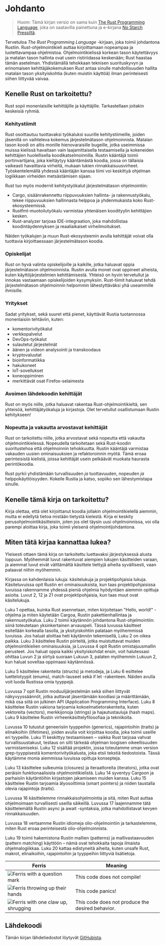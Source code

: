 # Johdanto

> Huom: Tämä kirjan versio on sama kuin [The Rust Programming Language][nsprust], 
> joka on saatavilla painettuna ja e-kirjana [No Starch Pressiltä][nsp].

[nsprust]: https://nostarch.com/rust-programming-language-2nd-edition
[nsp]: https://nostarch.com/

Tervetuloa _The Rust Programming Language_ -kirjaan, joka toimii johdantona Rustiin.
Rust-ohjelmointikieli auttaa kirjoittamaan nopeampaa ja luotettavampaa ohjelmistoa.
Ohjelmointikielissä korkean tason käytettävyys ja matalan tason hallinta ovat usein ristiriidassa keskenään; 
Rust haastaa tämän asetelman. Yhdistämällä tehokkaan teknisen suorituskyvyn ja erinomaisen 
kehittäjäkokemuksen Rust antaa sinulle mahdollisuuden hallita matalan tason yksityiskohtia (kuten muistin käyttöä) 
ilman perinteisesti siihen liittyvää vaivaa.

## Kenelle Rust on tarkoitettu?

Rust sopii monenlaisille kehittäjille ja käyttäjille. Tarkastellaan joitakin keskeisiä ryhmiä.

### Kehitystiimit

Rust osoittautuu tuottavaksi työkaluksi suurille kehitystiimeille, joiden jäsenillä on vaihteleva 
kokemus järjestelmätason ohjelmoinnista. Matalan tason koodi on altis monille hienovaraisille 
bugeille, jotka useimmissa muissa kielissä havaitaan vain laajamittaisella testaamisella ja 
kokeneiden kehittäjien huolellisella koodikatselmoinnilla. Rustin kääntäjä toimii portinvartijana, 
joka kieltäytyy kääntämästä koodia, jossa on tällaisia vaikeasti havaittavia virheitä, mukaan lukien rinnakkaisuusvirheet. 
Työskentelemällä yhdessä kääntäjän kanssa tiimi voi keskittyä ohjelman logiikkaan virheiden metsästämisen sijaan.

Rust tuo myös modernit kehitystyökalut järjestelmätason ohjelmointiin:

- Cargo, sisäänrakennettu riippuvuuksien hallinta- ja rakennustyökalu, tekee riippuvuuksien hallinnasta helppoa ja yhdenmukaista koko Rust-ekosysteemissä.
- Rustfmt-muotoilutyökalu varmistaa yhtenäisen koodityylin kehittäjien kesken.
- Rust-analyzer tarjoaa IDE-integraation, joka mahdollistaa koodintäydennyksen ja reaaliaikaiset virheilmoitukset.

Näiden työkalujen ja muun Rust-ekosysteemin avulla kehittäjät voivat olla tuottavia kirjoittaessaan järjestelmätason koodia.

### Opiskelijat

Rust on hyvä valinta opiskelijoille ja kaikille, jotka haluavat oppia järjestelmätason ohjelmoinnista. 
Rustin avulla monet ovat oppineet aiheista, kuten käyttöjärjestelmien kehittämisestä. Yhteisö on hyvin 
tervetullut ja innokas vastaamaan opiskelijoiden kysymyksiin. Rust-tiimit haluavat tehdä järjestelmätason 
ohjelmoinnin helpommin lähestyttäväksi yhä useammille ihmisille.

### Yritykset

Sadat yritykset, sekä suuret että pienet, käyttävät Rustia tuotannossa monenlaisiin tehtäviin, kuten:

- komentorivityökalut
- verkkopalvelut
- DevOps-työkalut
- sulautetut järjestelmät
- äänen ja videon analysointi ja transkoodaus
- kryptovaluutat
- bioinformatiikka
- hakukoneet
- IoT-sovellukset
- koneoppiminen
- merkittävät osat Firefox-selaimesta

### Avoimen lähdekoodin kehittäjät

Rust on myös niille, jotka haluavat rakentaa Rust-ohjelmointikieltä, sen yhteisöä, kehittäjätyökaluja ja kirjastoja. Olet tervetullut osallistumaan Rustin kehitykseen!

### Nopeutta ja vakautta arvostavat kehittäjät

Rust on tarkoitettu niille, jotka arvostavat sekä nopeutta että vakautta ohjelmointikielessä. Nopeudella tarkoitetaan sekä Rust-koodin suoritustehoa että ohjelmoinnin tehokkuutta. Rustin kääntäjä varmistaa vakauden uusien ominaisuuksien ja refaktoroinnin myötä. Tämä eroaa perinteisistä kielistä, joissa kehittäjät usein pelkäävät muokata haurasta perintökoodia.

Rust pyrkii yhdistämään turvallisuuden _ja_ tuottavuuden, nopeuden _ja_ helppokäyttöisyyden. Kokeile Rustia ja katso, sopiiko sen lähestymistapa sinulle.

## Kenelle tämä kirja on tarkoitettu?

Kirja olettaa, että olet kirjoittanut koodia jollakin ohjelmointikielellä aiemmin, mutta ei edellytä tietoa mistään tietystä kielestä. Kirja ei keskity perusohjelmointikäsitteisiin, joten jos olet täysin uusi ohjelmoinnissa, voi olla parempi aloittaa kirja, joka toimii yleisenä ohjelmointijohdantona.

## Miten tätä kirjaa kannattaa lukea?

<span id="ferris"></span>

Yleisesti ottaen tämä kirja on tarkoitettu luettavaksi järjestyksessä alusta loppuun. Myöhemmät luvut rakentuvat aiempien lukujen käsitteiden varaan, ja aiemmat luvut eivät välttämättä käsittele tiettyjä aiheita syvällisesti, vaan palaavat niihin myöhemmin.

Kirjassa on kahdenlaisia lukuja: käsitelukuja ja projektipohjaisia lukuja. Käsiteluvuissa opit Rustin eri ominaisuuksista, kun taas projektipohjaisissa luvuissa rakennamme yhdessä pieniä ohjelmia hyödyntäen aiemmin opittuja asioita. Luvut 2, 12 ja 21 ovat projektipohjaisia, kun taas muut ovat käsitelukuja.

Luku 1 opettaa, kuinka Rust asennetaan, miten kirjoitetaan "Hello, world!" -ohjelma ja miten käytetään Cargoa, Rustin pakettienhallintaa ja rakennustyökalua. Luku 2 toimii käytännön johdantona Rust-ohjelmointiin: siinä toteutetaan yksinkertainen arvauspeli. Tässä luvussa käsitteet esitellään korkealla tasolla, ja yksityiskohtiin palataan myöhemmissä luvuissa. Jos haluat aloittaa heti käytännön tekemisellä, Luku 2 on oikea paikka. Luku 3 käsittelee Rustin piirteitä, jotka muistuttavat muiden ohjelmointikielien ominaisuuksia, ja Luvussa 4 opit Rustin omistajuusmallin perusteet. Jos haluat oppia kaikki yksityiskohdat ensin, voit halutessasi ohittaa Luvun 2 ja siirtyä suoraan Lukuun 3, palaten myöhemmin Lukuun 2, kun haluat soveltaa oppimaasi käytännössä.

Luku 5 käsittelee rakenteita (structs) ja metodeja, ja Luku 6 esittelee luettelotyypit (enums), match-lauseet sekä if let -rakenteen. Näiden avulla voit luoda Rustissa omia tyyppejä.

Luvussa 7 opit Rustin moduulijärjestelmän sekä siihen liittyvät näkyvyyssäännöt, jotka auttavat jäsentämään koodiasi ja määrittämään, mikä osa siitä on julkinen API (Application Programming Interface). Luku 8 käsittelee Rustin vakiona tarjoamia kokoelmatietorakenteita, kuten vektoreita (vectors), merkkijonoja (strings) ja hajautustauluja (hash maps). Luku 9 käsittelee Rustin virheenkäsittelyfilosofiaa ja tekniikoita.

Luvussa 10 tutustut geneerisiin tyyppeihin (generics), rajapintoihin (traits) ja elinaikoihin (lifetimes), joiden avulla voit kirjoittaa koodia, joka toimii useille eri tyypeille. Luku 11 keskittyy testaamiseen – vaikka Rust tarjoaa vahvat turvallisuustakuut, testaus on silti tärkeää ohjelman loogisen oikeellisuuden varmistamiseksi. Luku 12 sisältää projektin, jossa toteutamme oman version grep-tyyppisestä komentorivityökalusta, joka etsii tekstiä tiedostoista. Tässä käytämme monia aiemmissa luvuissa opittuja konsepteja.

Luku 13 käsittelee sulkeumia (closures) ja iteraattoreita (iterators), jotka ovat peräisin funktionaalisista ohjelmointikielistä. Luku 14 syventyy Cargoon ja parhaisiin käytäntöihin kirjastojen jakamiseen muiden kanssa. Luku 15 käsittelee Rustin tarjoamia älyosoittimia (smart pointers) ja niiden taustalla olevia rajapintoja (traits).

Luvussa 16 käsittelemme rinnakkaisohjelmointia ja sitä, miten Rust auttaa ohjelmoimaan turvallisesti useilla säikeillä. Luvussa 17 laajennamme tätä käsittelemällä Rustin async ja await -syntaksia, jotka mahdollistavat kevyen rinnakkaisuuden.

Luvussa 18 vertaamme Rustin idiomeja olio-ohjelmointiin ja tarkastelemme, miten Rust eroaa perinteisestä olio-ohjelmoinnista.

Luku 19 toimii hakemistona Rustin mallien (patterns) ja mallivastaavuuden (pattern matching) käyttöön – nämä ovat tehokkaita tapoja ilmaista ohjelmalogiikkaa. Luku 20 kattaa edistyneitä aiheita, kuten unsafe Rust, makrot, elinaikoihin, rajapintoihin ja tyyppeihin liittyviä lisätietoja.



| Ferris                                                                                                           | Meaning                                          |
| ---------------------------------------------------------------------------------------------------------------- | ------------------------------------------------ |
| <img src="../img/ferris/does_not_compile.svg" class="ferris-explain" alt="Ferris with a question mark"/>            | This code does not compile!                      |
| <img src="../img/ferris/panics.svg" class="ferris-explain" alt="Ferris throwing up their hands"/>                   | This code panics!                                |
| <img src="../img/ferris/not_desired_behavior.svg" class="ferris-explain" alt="Ferris with one claw up, shrugging"/> | This code does not produce the desired behavior. |


## Lähdekoodi

Tämän kirjan lähdetiedostot löytyvät [GitHubista][book].

[book]: https://github.com/rust-lang/book/tree/main/src
